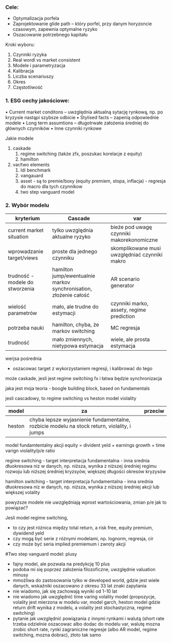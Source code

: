 ### Cele:
*	Optymalizacja porfela
*	Zaprojektowanie glide path – który porfel, przy danym horyzoncie czasowym, zapewnia optymalne ryzyko
*	Oszacowanie potrzebnego kapitału


Kroki wyboru:
1. Czynniki ryzyka
2. Real wordl vs market consistent
3. Modele i parametryzacja
4. Kalibracja
5. Liczba scenariuszy
6. Okres
7. Częstotliwość


### 1. ESG cechy jakościowe:
•	Current market conditons – uwzględnia aktualną sytację rynkową, np. po kryzysie nastąpi szybsze odbicie
•	Stylised facts – zapenią odpowiednie modele
•	Long term assumtions – długotrwałe założenia średniej do głównych czynników
•	Inne czynniki rynkowe


Jakie modele
1. caskade
   1. regime switching (także zfx, poszukac korelacje z equity) 
   2. hamilton
2. var/two elements
   1. ldi benchmark
   2. vangauard
   3. asset - są to premie/boxy (equity premiem, stopa, inflacja) - regresja do macro dla tych czynnikow
   4. two step vanguard model 

### 2. Wybór modelu

| kryterium | Cascade | var | 
| --- | --- | --- |
| current market situation | tylko uwzględnia aktualne ryzyko | bieże pod uwagę czynniki makorekonomiczne |  
| wprowadzanie target/views | proste dla jednego czynniku | skomplikowane musi uwzględniać czynniki makro | 
| trudność - modele do stworzenia | hamilton jump/ewentualnie markov synchronisation, złożenie całość | AR scenario generator |
| wielość parametrów | mało, ale trudne do estymacji  | czynniki marko, assety, regime prediction |
| potrzeba nauki | hamilton, chyba, że markov switching | MC regresja |
| trudność | mało zmiennych, nietypowa estymacja | wiele, ale prosta estymacja | 

werjsa pośrednia
- oszacowac target z wykorzystaniem regresji, i kalibrować do tego

może caskade, jesli jest regime switching fx i łatwa będzie synchronizacja

jaka jest moja teoria - boogle building block, based on fundamentals

jesli cascadowy, to
regime switching vs heston model violality

| model | za | przeciw | 
| --- | --- | --- |
heston | chyba lepsze wyjasnienie fundamentalne, rozbicie modelu na stock return, violality, i jumps |

model fundamtentalny akcji
equity = divident yeld + earnings growth + time varign violality/p/e ratio

regime switching - target
interpretacja fundamentalna - inna srednia dłuokresowa niz w danych, np. niższa, wynika z niższej średniej regimu rozwoju lub niższej średniej kryzsyów, większej długości okresów kryzysów

hamilton switching - target 
interpretacja fundamentalna - inna srednia dłuokresowa niz w danych, np. niższa, wynika z niższej średniej akcji lub większej volality

powyższe modele nie uwzględniają wprost wartościowania, zmian p/e jak to powiązać?


Jesli model regime switching, 
- to czy jest różnica między total return, a risk free, equity premium, dywidend yeld
- czy mogą być serie z różnymi modelami, np. lognorm, regresja, cir
- czy może być seria implied premiemum i zwroty akcji


#Two step vanguard model:
plusy
- fajny model, ale pozwala na predykcję 10 plus
- podoba mi się poprzez założenia filozoficzne, uwzględnie valuation
minusy
- mmożliwa do zastosowania tylko w developed world, gdzie jest wiele danych, wskaźniki oszacowano z okresu 33 lat
znaki zapytania
- nie wiadomo, jak się zachowają wyniki od 1-10 lat
- nie wiadomo jak uwzględnić time varing volality model (propozycje, volality jest mierzona w modelu var, model garch, heston model gdzie return drift wynika z modelu, a volality jest stochastyczna, regime switching) 
- pytanie jak uwzględnić powiązania z innymi rynkami i walutą (short rate trzeba odzielnie oszacowac albo dodac do modelu var, walutę mozna zrobic short rate, rynki zagraniczne regresje (albo AR model, regime switching, mozna dobrac), złoto tak samo


  
